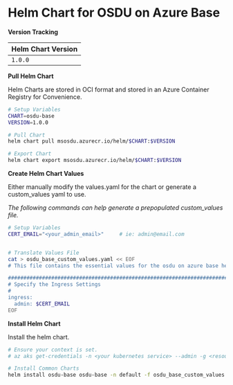 # Helm Chart for OSDU on Azure Base

__Version Tracking__

| Helm Chart Version |
| ------------------ |
| `1.0.0`            |


__Pull Helm Chart__

Helm Charts are stored in OCI format and stored in an Azure Container Registry for Convenience.

```bash
# Setup Variables
CHART=osdu-base
VERSION=1.0.0

# Pull Chart
helm chart pull msosdu.azurecr.io/helm/$CHART:$VERSION

# Export Chart
helm chart export msosdu.azurecr.io/helm/$CHART:$VERSION
```

__Create Helm Chart Values__

Either manually modify the values.yaml for the chart or generate a custom_values yaml to use.

_The following commands can help generate a prepopulated custom_values file._
```bash
# Setup Variables
CERT_EMAIL="<your_admin_email>"     # ie: admin@email.com


# Translate Values File
cat > osdu_base_custom_values.yaml << EOF
# This file contains the essential values for the osdu on azure base helm chart

################################################################################
# Specify the Ingress Settings
#
ingress:
  admin: $CERT_EMAIL
EOF
```


__Install Helm Chart__

Install the helm chart.

```bash
# Ensure your context is set.
# az aks get-credentials -n <your kubernetes service> --admin -g <resource group>

# Install Common Charts
helm install osdu-base osdu-base -n default -f osdu_base_custom_values.yaml
```
